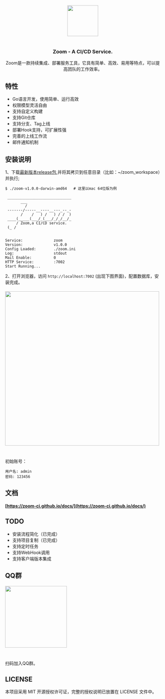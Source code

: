 <p align="center" style="margin: 20px 0 40px 0;">
  <img height="100" src="https://zoom-ci.github.io/docs/assets/img/logo_black.png" />
</p>
<h3 align="center">Zoom - A CI/CD Service.</h3>

<p align="center">Zoom是一款持续集成、部署服务工具，它具有简单、高效、易用等特点，可以提高团队的工作效率。</p>


## 特性

- Go语言开发，使用简单、运行高效
- 权限模型灵活自由
- 支持自定义构建
- 支持Git仓库
- 支持分支、Tag上线
- 部署Hook支持，可扩展性强
- 完善的上线工作流
- 邮件通知机制

## 安装说明

1、下载[最新版本release包](https://github.com/zoom-ci/zoom-ci/releases),并将其拷贝到任意目录（比如：~/zoom_workspace）并执行;

```shell
$ ./zoom-v1.0.0-darwin-amd64   # 这里以mac 64位版为例 

 _____________________________
       ___                    
         /                    
 -------/-----__----__---_--_-
       /    /   ) /   ) / /  )
 ____(_____(___/_(___/_/_/__/_
     / Zoom,a CI/CD service.  
 (_ /                         


Service:              zoom
Version:              v1.0.0
Config Loaded:        ./zoom.ini
Log:                  stdout
Mail Enable:          0
HTTP Service:         :7002
Start Running...
```

2、打开浏览器，访问 `http://localhost:7002` (出现下图界面)，配置数据库，安装完成。
<p style="margin: 20px 0 40px 0;">
  <img height="500"  src="https://zoom-ci.github.io/docs/assets/img/zoom-install.png" />
</p>

初始账号：
```
用户名: admin
密码: 123456
```

## 文档

#### [https://zoom-ci.github.io/docs/](https://zoom-ci.github.io/docs/)

## TODO

- 安装流程简化（已完成）
- 支持项目复制（已完成） 
- 支持定时任务
- 支持WebHook调用
- 支持客户端版本集成

## QQ群
<p style="margin: 20px 0 40px 0;">
  <img height="200" src="https://zoom-ci.github.io/docs/assets/img/qq.png" />
</p>
扫码加入QQ群。

## LICENSE

本项目采用 MIT 开源授权许可证，完整的授权说明已放置在 LICENSE 文件中。